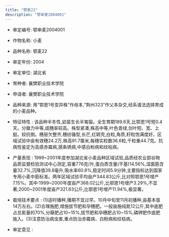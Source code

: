 ```yaml
---
title: "鄂麦22"
description: "鄂审麦2004001"
---
```

* 审定编号:  鄂审麦2004001

*  作物名称:  小麦

*  品种名称:  鄂麦22

*  审定年份:  2004

*  审定单位:  湖北省

* 育种者:  襄樊职业技术学院

*  申请者:  襄樊职业技术学院

*  品种来源:  用“鄂恩1号变异株”作母本,“荆州323”作父本杂交,经系谱法选择育成的小麦品种。

*  特征特性 : 
该品种半冬性,幼苗生长半匍匐。全生育期189.6天,比鄂恩1号短0.4天。分蘖力中等,成穗率较高。株型紧凑,株高中等,叶色青绿,剑叶短、宽、上挺。较抗倒。穗层欠整齐,穗纺锤型,长芒,红颖壳,白粒,角质,籽粒饱满度好。区域试验中亩有效穗24.2万,株高91.7厘米,每穗实粒数36.6粒,千粒重44.7克。抗病性鉴定为高感赤霉病,感条锈病,中感白粉病和纹枯病。
 
*  产量表现 : 
1999~2001年度参加湖北省小麦品种区域试验,品质经农业部谷物品质监督检验测试中心测定,容重776克/升,蛋白质含量(干基)14.56%,湿面筋含量32.7%,沉降值39.8毫升,吸水率60.8%,稳定时间5.9分钟,主要指标达到国家专用小麦中筋标准。两年区域试验平均亩产344.83公斤,比对照鄂恩1号增产7.15%。其中:1999~2000年度亩产368.02公斤,比鄂恩1号增产3.29%,不显著;2000~2001年度亩产321.63公斤,比鄂恩1号增产11.94%,极显著。

*  栽培技术要点 : 
(1)适时播种,播期不宜过早。10月中旬至11月初播种,亩基本苗14万左右。(2)合理施肥,增施拔节肥和孕穗肥。一般亩施纯氮12公斤,其中底肥占总氮量的70%,分蘖肥占10~15%,拔节肥和孕穗肥占10~15%,磷钾肥作底肥施入。(3)注意防治病虫害,重点防治赤霉病、白粉病和纹枯病。

*  审定意见 : 

